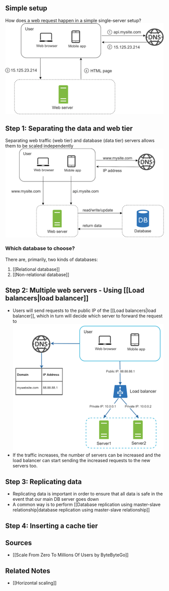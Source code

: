 ## Simple setup
How does a web request happen in a simple single-server setup?
![Note the order of the requests made](Assets/Figure_2.webp)

## Step 1: Separating the data and web tier
Separating web traffic (web tier) and database (data tier) servers allows them to be scaled independently
![Data is now saved in a separate DB tier](Assets/Data_is_now_saved_in_a_separate_DB_tier.png)

### Which database to choose?
There are, primarily, two kinds of databases:
1. [[Relational database]]
2. [[Non-relational database]]

## Step 2: Multiple web servers - Using [[Load balancers|load balancer]]
- Users will send requests to the public IP of the [[Load balancers|load balancer]], which in turn will decide which server to forward the request to
![](Assets/Figure_4.png)
- If the traffic increases, the number of servers can be increased and the load balancer can start sending the increased requests to the new servers too.

## Step 3: Replicating data
- Replicating data is important in order to ensure that all data is safe in the event that our main DB server goes down
- A common way is to perform [[Database replication using master-slave relationship|database replication using master-slave relationship]]

## Step 4: Inserting a cache tier


## Sources
- [[Scale From Zero To Millions Of Users by ByteByteGo]]

## Related Notes
- [[Horizontal scaling]]